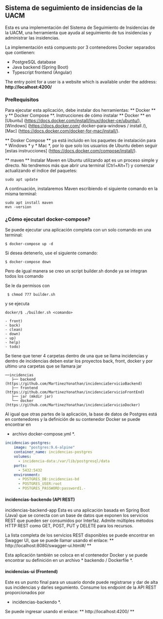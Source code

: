 ## Sistema de seguimiento de insidencias de la UACM

Esta es una implementación del Sistema de Seguimiento de Insidencias de la UACM, una herramienta que ayuda al seguimiento de tus insidencias y administrar las insidencias.

La implementación está compuesto por 3 contenedores Docker separados que contienen:
- PostgreSQL database
- Java backend (Spring Boot)
- Typescript frontend (Angular)

The entry point for a user is a website which is available under the
address: **http://localhost:4200/**

### PreRequisitos

Para ejecutar esta aplicación, debe instalar dos herramientas: ** Docker ** y ** Docker Compose **.
Instrucciones de cómo instalar ** Docker ** en [Ubuntu] (https://docs.docker.com/install/linux/docker-ce/ubuntu/), [Windows] (https://docs.docker.com/ docker-para-windows / install /), [Mac] (https://docs.docker.com/docker-for-mac/install/).

** Dosker Compose ** ya está incluido en los paquetes de instalación para * Windows * y * Mac *, por lo que solo los usuarios de Ubuntu deben seguir [estas instrucciones] (https://docs.docker.com/compose/install/).

** maven **  Instalar Maven en Ubuntu utilizando apt es un proceso simple y directo. No tendremos más que abrir una terminal (Ctrl+Alt+T) y comenzar actualizando el índice del paquetes:
```
sudo apt update
```
A continuación, instalaremos Maven escribiendo el siguiente comando en la misma terminal:
```
sudo apt install maven
mvn -version
```

### ¿Cómo ejecutarl docker-compose?

Se puede ejecutar una aplicación completa con un solo comando en una terminal:
```
$ docker-compose up -d
```

Si desea detenerlo, use el siguiente comando:

```
$ docker-compose down
```

Pero de igual manera se creo un script builder.sh donde ya se integran todos los comando 

Se le da permisos con 
```
 $ chmod 777 builder.sh
```
y se ejecuta 
```
docker/$ ./builder.sh <comando>
```
    - front)
    - back)
    - clean)
    - down)
    - up)
    - help)
    - todo)


Se tiene que tener 4 carpetas dentro de una que se llama incidencias y dentro de incidencias deben estar los proyectos back, front, docker y por ultimo una carpetas que se llamara jar
```
──incidencias
   ├── backend (https://github.com/MartinezYonathan/incidenciaServicioBackend)
   ├── frontend (https://github.com/MartinezYonathan/incidenciaServicioFrontEnd)
   ├── jar (mkdir jar)
   └── docker (https://github.com/MartinezYonathan/incidenciaServicioDocker)
```
Al igual que otras partes de la aplicación, la base de datos de Postgres está en contenedores y
la definición de su contenedor Docker se puede encontrar en
* archivo docker-compose.yml *.

```yml
incidencias-postgres:
    image: "postgres:9.6-alpine"
    container_name: incidencias-postgres
    volumes:
      - incidencia-data:/var/lib/postgresql/data
    ports:
      - 5432:5432
    environment:
      - POSTGRES_DB:incidencias-bd
      - POSTGRES_USER:root
      - POSTGRES_PASSWORD:password1.-
```

#### incidencias-backendo (API REST)
incidencias-backend-app
Esta es una aplicación basada en Spring Boot (Java) que se conecta con un
base de datos que exponen los servicios REST que pueden ser consumidos por
Interfaz. Admite múltiples métodos HTTP REST como GET, POST, PUT y
DELETE para los recursos.

La lista completa de los servicios REST disponibles se puede encontrar en Swagger UI,
que se puede llamar usando el enlace: ** http://localhost:8080/swagger-ui.html#/ **

Esta aplicación también se coloca en el contenedor Docker y se puede encontrar su definición
en un archivo * backendo / Dockerfile *.



#### incidencias-ui (Frontend)

Este es un punto final para un usuario donde puede registrarse y dar de alta sus
incidencias y darles segumiento. Consume los endpoint de la API REST proporcionados por
* incidencias-backendo *.

Se puede ingresar usando el enlace: ** http://localhost:4200/ **
